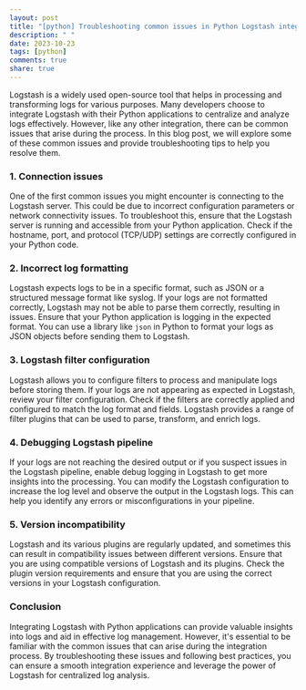```yaml
---
layout: post
title: "[python] Troubleshooting common issues in Python Logstash integration"
description: " "
date: 2023-10-23
tags: [python]
comments: true
share: true
---
```


Logstash is a widely used open-source tool that helps in processing and transforming logs for various purposes. Many developers choose to integrate Logstash with their Python applications to centralize and analyze logs effectively. However, like any other integration, there can be common issues that arise during the process. In this blog post, we will explore some of these common issues and provide troubleshooting tips to help you resolve them.

### 1. Connection issues

One of the first common issues you might encounter is connecting to the Logstash server. This could be due to incorrect configuration parameters or network connectivity issues. To troubleshoot this, ensure that the Logstash server is running and accessible from your Python application. Check if the hostname, port, and protocol (TCP/UDP) settings are correctly configured in your Python code.

### 2. Incorrect log formatting

Logstash expects logs to be in a specific format, such as JSON or a structured message format like syslog. If your logs are not formatted correctly, Logstash may not be able to parse them correctly, resulting in issues. Ensure that your Python application is logging in the expected format. You can use a library like `json` in Python to format your logs as JSON objects before sending them to Logstash.

### 3. Logstash filter configuration

Logstash allows you to configure filters to process and manipulate logs before storing them. If your logs are not appearing as expected in Logstash, review your filter configuration. Check if the filters are correctly applied and configured to match the log format and fields. Logstash provides a range of filter plugins that can be used to parse, transform, and enrich logs.

### 4. Debugging Logstash pipeline

If your logs are not reaching the desired output or if you suspect issues in the Logstash pipeline, enable debug logging in Logstash to get more insights into the processing. You can modify the Logstash configuration to increase the log level and observe the output in the Logstash logs. This can help you identify any errors or misconfigurations in your pipeline.

### 5. Version incompatibility

Logstash and its various plugins are regularly updated, and sometimes this can result in compatibility issues between different versions. Ensure that you are using compatible versions of Logstash and its plugins. Check the plugin version requirements and ensure that you are using the correct versions in your Logstash configuration.

### Conclusion

Integrating Logstash with Python applications can provide valuable insights into logs and aid in effective log management. However, it's essential to be familiar with the common issues that can arise during the integration process. By troubleshooting these issues and following best practices, you can ensure a smooth integration experience and leverage the power of Logstash for centralized log analysis.